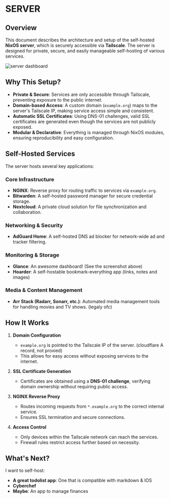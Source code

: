 # SERVER

## Overview

This document describes the architecture and setup of the self-hosted **NixOS server**, which is securely accessible via **Tailscale**. The server is designed for private, secure, and easily manageable self-hosting of various services.

![server dashboard](../.github/assets/server_dashboard.png)

## **Why This Setup?**

- **Private & Secure**: Services are only accessible through Tailscale, preventing exposure to the public internet.
- **Domain-based Access**: A custom domain (`example.org`) maps to the server's Tailscale IP, making service access simple and consistent.
- **Automatic SSL Certificates**: Using DNS-01 challenges, valid SSL certificates are generated even though the services are not publicly exposed.
- **Modular & Declarative**: Everything is managed through NixOS modules, ensuring reproducibility and easy configuration.

## **Self-Hosted Services**

The server hosts several key applications:

### **Core Infrastructure**

- **NGINX**: Reverse proxy for routing traffic to services via `example.org`.
- **Bitwarden**: A self-hosted password manager for secure credential storage.
- **Nextcloud**: A private cloud solution for file synchronization and collaboration.

### **Networking & Security**

- **AdGuard Home**: A self-hosted DNS ad blocker for network-wide ad and tracker filtering.

### **Monitoring & Storage**

- **Glance**: An awesome dashboard! (See the screenshot above)
- **Hoarder**: A self-hostable bookmark-everything app (links, notes and images)

### **Media & Content Management**

- **Arr Stack (Radarr, Sonarr, etc.)**: Automated media management tools for handling movies and TV shows. (legaly ofc)

## **How It Works**

1. **Domain Configuration**

   - `example.org` is pointed to the Tailscale IP of the server. (cloudflare A record, not proxied)
   - This allows for easy access without exposing services to the internet.

1. **SSL Certificate Generation**

   - Certificates are obtained using a **DNS-01 challenge**, verifying domain ownership without requiring public access.

1. **NGINX Reverse Proxy**

   - Routes incoming requests from `*.example.org` to the correct internal service.
   - Ensures SSL termination and secure connections.

1. **Access Control**

   - Only devices within the Tailscale network can reach the services.
   - Firewall rules restrict access further based on necessity.

## What's Next?

I want to self-host:

- **A great todolist app**: One that is compatible with markdown & IOS
- **Cyberchef**
- **Maybe**: An app to manage finances
